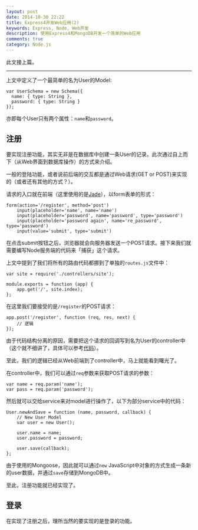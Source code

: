 ```yaml
---
layout: post
date: 2014-10-30 22:22
title: Express4开发Web应用(2)
keywords: Express, Node, Web开发
description: 使用Express4和MongoDB开发一个简单的Web应用
comments: true
category: Node.js
---
```


此文接上篇。

---

上文中定义了一个最简单的名为User的Model:

```
var UserSchema = new Schema({
  name: { type: String },
  password: { type: String }
});
```

亦即每个User只有两个属性：`name`和`password`。

## 注册

要实现注册功能，其实无非是在数据库中创建一条User的记录。此次通过自上而下（从Web界面到数据库操作）的方式来介绍。

一般的登陆功能，或者说前后端的交互都是通过Web请求(GET or POST)来实现的（或者还有其他的方式？）。

请求的入口就在前端（这里使用的是[Jade](//jade-lang.com)），以form表单的形式：

```
form(action='/register', method='post')
    input(placeholder='name', name='name')
    input(placeholder='password', name='password', type='password')
    input(placeholder='password again', name='re_password', type='password')
    input(value='submit', type='submit')
```

在点击submit按钮之后，浏览器就会向服务器发送一个POST请求。接下来我们就需要编写Node服务端的代码来「捕获」这个请求。

上文中提到了我们将所有的路由代码都挪到了单独的`routes.js`文件中：

```
var site = require('./controllers/site');

module.exports = function (app) {
    app.get('/', site.index);
};
```

在这里我们要接受的是`/register`的POST请求：

```
app.post('/register', function (req, res, next) {
    // 逻辑
});
```

由于代码结构分离的原因，需要把这个请求的回调写到名为User的controller中（这个就不细讲了，具体可以参考[代码](https://github.com/SFantasy/Riki/blob/master/controllers/user.js#L28)）。

至此，我们的逻辑已经从Web前端到了controller中，马上就能看到曙光了。

在controller中，我们可以通过`req`参数来获取POST请求的参数：

```
var name = req.param('name');
var pass = req.param('password');
```

然后就可以交给service来对model进行操作了，以下为部分service中的代码：

```
User.newAndSave = function (name, password, callback) {
    // New User Model
    var user = new User();

    user.name = name;
    user.password = password;

    user.save(callback);
};
```

由于使用的Mongoose，因此就可以通过`new` JavaScript中对象的方式生成一条新的user数据，并通过`save`存储到MongoDB中。

至此，注册功能就已经实现了。

## 登录

在实现了注册之后，理所当然的要实现的是登录的功能。

```

```
